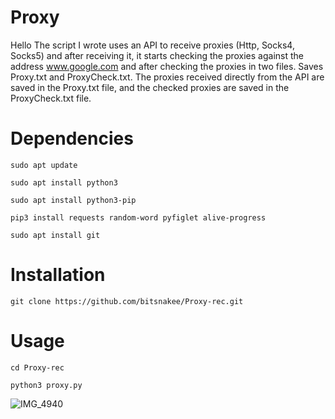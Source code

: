 # Proxy
Hello
The script I wrote uses an API to receive proxies (Http, Socks4, Socks5) and after receiving it, it starts checking the proxies against the address www.google.com and after checking the proxies in two files. Saves Proxy.txt and ProxyCheck.txt. The proxies received directly from the API are saved in the Proxy.txt file, and the checked proxies are saved in the ProxyCheck.txt file.

# Dependencies
```
sudo apt update
```
```
sudo apt install python3
```
```
sudo apt install python3-pip
```
```
pip3 install requests random-word pyfiglet alive-progress
```
```
sudo apt install git
```
# Installation
```
git clone https://github.com/bitsnakee/Proxy-rec.git
```
# Usage
```
cd Proxy-rec
```
```
python3 proxy.py
```
![IMG_4940](https://github.com/bitsnakee/Proxy/assets/158815686/0dcd1b2e-142c-43ab-b1b9-b50e591deef2)













